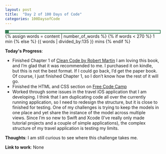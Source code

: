 ```yaml
---
layout: post
title:  "Day 2 of 100 Days of Code"
categories: 100DaysofCode
---
```


<div style = "width: 100%; height: 8px; border: 2px; border-style: solid; border-color: #3a7f57;">
  <div style = "width: 2%; height: 8px; background-color: #3a7f57;">
  </div>
</div>
{% assign words = content | number_of_words %}
  {% if words < 270 %}
    1 min
  {% else %}
    {{ words | divided_by:135 }} mins
{% endif %}

**Today's Progress**:
+ Finished Chapter 1 of [Clean Code by Robert Martin](http://amzn.to/2sOXBuy) I am loving this book, and I’m glad that it was recommended to me. I purchased it on kindle, but this is not the best format. If I could go back, I’d get the paper book. Of course, I just finished Chapter 1, so I don’t know how the rest of it will go.
+ Finished the HTML and CSS section on [Free Code Camp]( https://www.freecodecamp.org)
+ Worked through some issues in the travel iOS application that I am developing. I think that I am duplicating code all over the currently running application, so I need to redesign the structure, but it is close to finished for testing. One of my challenges is trying to keep the models in one place and yet share the instance of the model across multiple views. Since I’m so new to Swift and Xcode (I’ve really only made tutorial projects and a couple of simple applications), the complex structure of my travel application is testing my limits.
  
**Thoughts**: I am still curious to see where this challenge takes me.

**Link to work**: None
